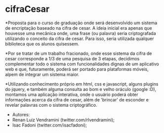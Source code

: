 # cifraCesar
*Proposta para o curso de graduação onde será desenvolvido um sistema de encriptação baseado na cifra de cesar.
A ideia inicial era apenas que houvesse uma mecânica onde, uma frase (ou palavra) seria criptografada utilizando o conceito da cifra de cesar. Para isso, seria utilizada qualquer biblioteca que os alunos quisessem.

*Por se tratar de um trabalho fracionado, onde esse sistema da cifra de cesar corresponde a 1/3 de uma pesquisa de 3 etapas, decidimos complementar todo o sistema com funcionalidades dignas de um aplicativo web e que, futuramente, poderá ser portado para plataformas móveis, alpem de integrar um sistema maior.

*Utilizando conhecimento próprio em html, css e javascript, alguns plugins do jquery, e também alguma consulta ao bom e velho oráculo (google :D), montamos uma aplicação interativa, onde o usuário poderá obter informações acerca da cifra de cesar, além de 'brincar' de esconder e revelar palavras com o sistema criptográfico.


* Autores: 
*   Renan Luiz Vendramini (twitter.com/rlvendramini);
*   Isac Fadoni (twitter.com/isacfadoni);

